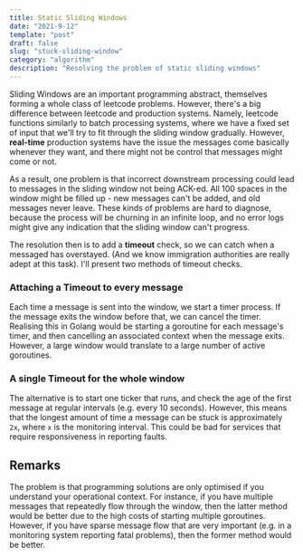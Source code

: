 ```yaml
---
title: Static Sliding Windows
date: "2021-9-12"
template: "post"
draft: false
slug: "stuck-sliding-window"
category: "algorithm"
description: "Resolving the problem of static sliding windows"
---
```


Sliding Windows are an important programming abstract, themselves forming a whole class of leetcode problems. However, there's a big difference between leetcode and production systems. Namely, leetcode functions similarly to batch processing systems, where we have a fixed set of input that we'll try to fit through the sliding window gradually. However, **real-time** production systems have the issue the messages come basically whenever they want, and there might not be control that messages might come or not.

As a result, one problem is that incorrect downstream processing could lead to messages in the sliding window not being ACK-ed. All 100 spaces in the window might be filled up - new messages can't be added, and old messages never leave. These kinds of problems are hard to diagnose, because the process will be churning in an infinite loop, and no error logs might give any indication that the sliding window can't progress.

The resolution then is to add a **timeout** check, so we can catch when a messaged has overstayed. (And we know immigration authorities are really adept at this task). I'll present two methods of timeout checks.

### Attaching a Timeout to every message

Each time a message is sent into the window, we start a timer process. If the message exits the window before that, we can cancel the timer. Realising this in Golang would be starting a goroutine for each message's timer, and then cancelling an associated context when the message exits. However, a large window would translate to a large number of active goroutines.

### A single Timeout for the whole window

The alternative is to start one ticker that runs, and check the age of the first message at regular intervals (e.g. every 10 seconds). However, this means that the longest amount of time a message can be stuck is approximately `2x`, where `x` is the monitoring interval. This could be bad for services that require responsiveness in reporting faults.

## Remarks

The problem is that programming solutions are only optimised if you understand your operational context. For instance, if you have multiple messages that repeatedly flow through the window, then the latter method would be better due to the high costs of starting multiple goroutines. However, if you have sparse message flow that are very important (e.g. in a monitoring system reporting fatal problems), then the former method would be better.
